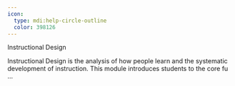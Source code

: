 ```yaml
---
icon:
  type: mdi:help-circle-outline
  color: 398126
---
```

Instructional Design

Instructional Design is the analysis of how people learn and the systematic development of instruction. This module introduces students to the core fu ... 
